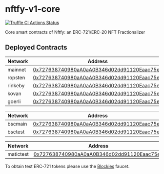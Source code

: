 # nftfy-v1-core

[![Truffle CI Actions Status](https://github.com/nftfy/nftfy-v1-core/workflows/Truffle%20CI/badge.svg)](https://github.com/nftfy/nftfy-v1-core/actions)

Core smart contracts of Nftfy: an ERC-721/ERC-20 NFT Fractionalizer

## Deployed Contracts

| Network | Address                                                                                                                       |
| ------- | ----------------------------------------------------------------------------------------------------------------------------- |
| mainnet | [0x727638740980aA0aA0B346d02dd91120Eaac75ed](https://etherscan.io/address/0x727638740980aA0aA0B346d02dd91120Eaac75ed)         |
| ropsten | [0x727638740980aA0aA0B346d02dd91120Eaac75ed](https://ropsten.etherscan.io/address/0x727638740980aA0aA0B346d02dd91120Eaac75ed) |
| rinkeby | [0x727638740980aA0aA0B346d02dd91120Eaac75ed](https://rinkeby.etherscan.io/address/0x727638740980aA0aA0B346d02dd91120Eaac75ed) |
| kovan   | [0x727638740980aA0aA0B346d02dd91120Eaac75ed](https://kovan.etherscan.io/address/0x727638740980aA0aA0B346d02dd91120Eaac75ed)   |
| goerli  | [0x727638740980aA0aA0B346d02dd91120Eaac75ed](https://goerli.etherscan.io/address/0x727638740980aA0aA0B346d02dd91120Eaac75ed)  |

| Network | Address                                                                                                                       |
| ------- | ----------------------------------------------------------------------------------------------------------------------------- |
| bscmain | [0x727638740980aA0aA0B346d02dd91120Eaac75ed](https://bscscan.com/address/0x727638740980aA0aA0B346d02dd91120Eaac75ed)          |
| bsctest | [0x727638740980aA0aA0B346d02dd91120Eaac75ed](https://testnet.bscscan.com/address/0x727638740980aA0aA0B346d02dd91120Eaac75ed)  |

| Network   | Address                                                                                                                                 |
| --------- | --------------------------------------------------------------------------------------------------------------------------------------- |
| matictest | [0x727638740980aA0aA0B346d02dd91120Eaac75ed](https://explorer-mumbai.maticvigil.com/address/0x727638740980aA0aA0B346d02dd91120Eaac75ed) |

To obtain test ERC-721 tokens please use the [Blockies](https://blockies.tk) faucet.
